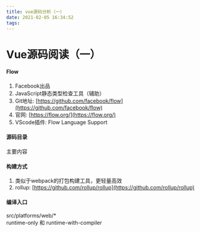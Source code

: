 ```yaml
---
title: vue源码分析（一）
date: 2021-02-05 16:34:52
tags:
---
```

# Vue源码阅读（一）

#### Flow
1. Facebook出品
1. JavaScript静态类型检查工具（辅助）
1. Git地址: [https://github.com/facebook/flow](https://github.com/facebook/flow)
1. 官网: [https://flow.org/](https://flow.org/)
1. VScode插件: Flow Language Support
#### 源码目录
主要内容
#### 构建方式

1. 类似于webpack的打包构建工具，更轻量高效
1. rollup: [https://github.com/rollup/rollup](https://github.com/rollup/rollup)
#### 编译入口
src/platforms/web/*<br />runtime-only 和 runtime-with-compiler
